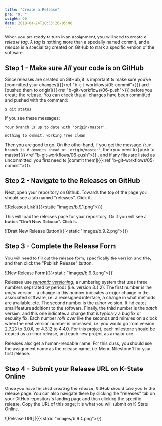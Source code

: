 ```yaml
---
title: "Create a Release"
pre: "9. "
weight: 90
date: 2018-08-24T10:53:26-05:00
---
```

When you are ready to turn in an assignment, you will need to create a _release tag_.  A _tag_ is nothing more than a specially named commit, and a _release_ is a special tag created on GitHub to mark a specific version of the software.

## Step 1 - Make sure _All_ your code is on GitHub
Since releases are created on GitHub, it is important to make sure you've [committed your changes]({{<ref "b-git-workflows/05-commit">}}) and [pushed them to origin]({{<ref "b-git-workflows/06-push">}}) before you create the release.  You can check that all changes have been committed and pushed with the command:

```
$ git status
```

If you see these messages:

```
Your branch is up to date with 'origin/master'.

nothing to commit, working tree clean
```

Then you are good to go.  On the other hand, if you get the message `Your branch is # commits ahead of 'origin/master'`, then you need to [push to master]({{<ref "b-git-workflows/06-push">}}), and if any files are listed as uncommitted, you first need to [commit them]({{<ref  "b-git-workflows/05-commit">}}).

## Step 2 - Navigate to the Releases on GitHub
Next, open your repository on Github.  Towards the top of the page you should see a tab named "releases".  Click it.

![Releases Link]({{<static "images/b.9.1.png">}})

This will load the releases page for your repository.  On it you will see a button "Draft New Release".  Click it.

![Draft New Release Button]({{<static "images/b.9.2.png">}})

## Step 3 - Complete the Release Form
You will need to fill out the release form, specifically the version and title, and then click the "Publish Release" button.

![New Release Form]({{<static "images/b.9.3.png">}})

Releases use _[semantic versioning](https://semver.org/)_, a numbering system that uses three numbers separated by periods (i.e. version 3.4.2).  The first number is the _major_ version - a change in this number indicates a major change in the associated software, i.e. a redesigned interface, a change in what methods are available, etc.  The second number is the _minor_ version.  It indicates small feature additions to the software.  Finally, the third number is the _patch_ version, and this one indicates a change that is typically a bug fix or security fix.  Each number _rolls over_ like the seconds and minutes on a clock when the next version number is increased, i.e. you would go from version 2.7.23 to 3.0.0, or 4.3.12 to 4.4.0.  For this project, each milestone should be treated as a minor release, and each new project as a major one.  

Releases also get a human-readable name.  For this class, you should use the assignment name as the release name, i.e. Menu Milestone 1 for your first release.

## Step 4 - Submit your Release URL on K-State Online
Once you have finished creating the release, GitHub should take you to the release page.  You can also navigate there by clicking the "releases" tab on your GitHub repository's landing page and then clicking the specific release.  Copy the URL of this page; it is what you will submit on K-State Online.

![Release URL]({{<static "images/b.9.4.png">}})